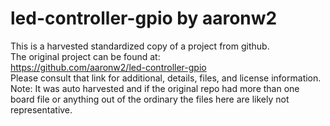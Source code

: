
# led-controller-gpio by aaronw2  
This is a harvested standardized copy of a project from github.  
The original project can be found at:  
https://github.com/aaronw2/led-controller-gpio  
Please consult that link for additional, details, files, and license information.  
Note: It was auto harvested and if the original repo had more than one board file or anything out of the ordinary the files here are likely not representative.  
    